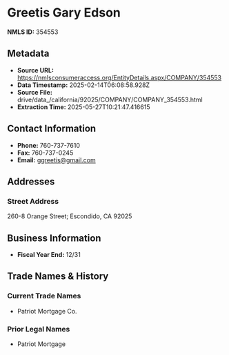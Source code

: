 # Greetis Gary Edson

**NMLS ID:** 354553

## Metadata
- **Source URL:** https://nmlsconsumeraccess.org/EntityDetails.aspx/COMPANY/354553
- **Data Timestamp:** 2025-02-14T06:08:58.928Z
- **Source File:** drive/data_/california/92025/COMPANY/COMPANY_354553.html
- **Extraction Time:** 2025-05-27T10:21:47.416615

## Contact Information
- **Phone:** 760-737-7610
- **Fax:** 760-737-0245
- **Email:** ggreetis@gmail.com

## Addresses
### Street Address
260-8 Orange Street; Escondido, CA 92025

## Business Information
- **Fiscal Year End:** 12/31

## Trade Names & History
### Current Trade Names
- Patriot Mortgage Co.

### Prior Legal Names
- Patriot Mortgage
